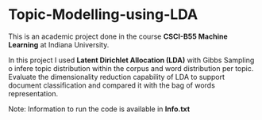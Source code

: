# Topic-Modelling-using-LDA
This is an academic project done in the course **CSCI-B55 Machine Learning** at Indiana University.

In this project I used **Latent Dirichlet Allocation (LDA)** with Gibbs Sampling o infere topic distribution within the corpus and word distribution per topic. Evaluate the dimensionality reduction capability of LDA to support document classification and compared it with the bag of words representation.

Note: Information to run the code is available in **Info.txt**
